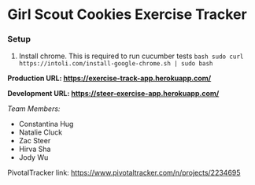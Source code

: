 # Girl Scout Cookies Exercise Tracker


### Setup

1. Install chrome. This is required to run cucumber tests
`bash
sudo curl https://intoli.com/install-google-chrome.sh | sudo bash
`

**Production URL: https://exercise-track-app.herokuapp.com/**


**Development URL: https://steer-exercise-app.herokuapp.com/**

*Team Members:*
* Constantina Hug
* Natalie Cluck
* Zac Steer
* Hirva Sha
* Jody Wu

PivotalTracker link: https://www.pivotaltracker.com/n/projects/2234695
